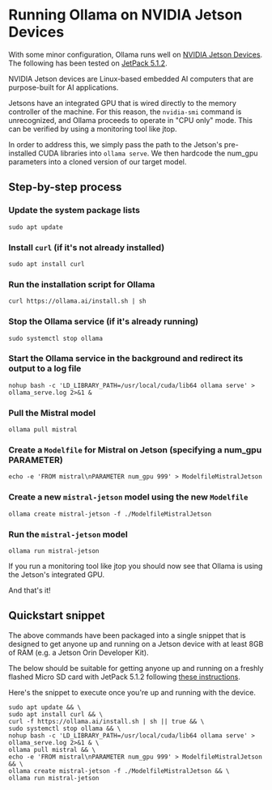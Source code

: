 # Running Ollama on NVIDIA Jetson Devices

With some minor configuration, Ollama runs well on [NVIDIA Jetson Devices](https://www.nvidia.com/en-us/autonomous-machines/embedded-systems/). The following has been tested on [JetPack 5.1.2](https://developer.nvidia.com/embedded/jetpack).

NVIDIA Jetson devices are Linux-based embedded AI computers that are purpose-built for AI applications.

Jetsons have an integrated GPU that is wired directly to the memory controller of the machine. For this reason, the `nvidia-smi` command is unrecognized, and Ollama proceeds to operate in "CPU only" mode. This can be verified by using a monitoring tool like jtop.

In order to address this, we simply pass the path to the Jetson's pre-installed CUDA libraries into `ollama serve`. We then hardcode the num_gpu parameters into a cloned version of our target model.

## Step-by-step process

### Update the system package lists

```
sudo apt update
```

### Install `curl` (if it's not already installed)

```
sudo apt install curl
```

### Run the installation script for Ollama

```
curl https://ollama.ai/install.sh | sh
```

### Stop the Ollama service (if it's already running)

```
sudo systemctl stop ollama
```

### Start the Ollama service in the background and redirect its output to a log file

```
nohup bash -c 'LD_LIBRARY_PATH=/usr/local/cuda/lib64 ollama serve' > ollama_serve.log 2>&1 &
```

### Pull the Mistral model

```
ollama pull mistral
```

### Create a `Modelfile` for Mistral on Jetson (specifying a num_gpu PARAMETER)

```
echo -e 'FROM mistral\nPARAMETER num_gpu 999' > ModelfileMistralJetson
```

### Create a new `mistral-jetson` model using the new `Modelfile`

```
ollama create mistral-jetson -f ./ModelfileMistralJetson
```

### Run the `mistral-jetson` model

```
ollama run mistral-jetson
```

If you run a monitoring tool like jtop you should now see that Ollama is using the Jetson's integrated GPU.

And that's it!

## Quickstart snippet

The above commands have been packaged into a single snippet that is designed to get anyone up and running on a Jetson device with at least 8GB of RAM (e.g. a Jetson Orin Developer Kit).

The below should be suitable for getting anyone up and running on a freshly flashed Micro SD card with JetPack 5.1.2 following [these instructions](https://developer.nvidia.com/embedded/learn/get-started-jetson-orin-nano-devkit#write).

Here's the snippet to execute once you're up and running with the device.

```
sudo apt update && \
sudo apt install curl && \
curl -f https://ollama.ai/install.sh | sh || true && \
sudo systemctl stop ollama && \
nohup bash -c 'LD_LIBRARY_PATH=/usr/local/cuda/lib64 ollama serve' > ollama_serve.log 2>&1 & \
ollama pull mistral && \
echo -e 'FROM mistral\nPARAMETER num_gpu 999' > ModelfileMistralJetson && \
ollama create mistral-jetson -f ./ModelfileMistralJetson && \
ollama run mistral-jetson
```
